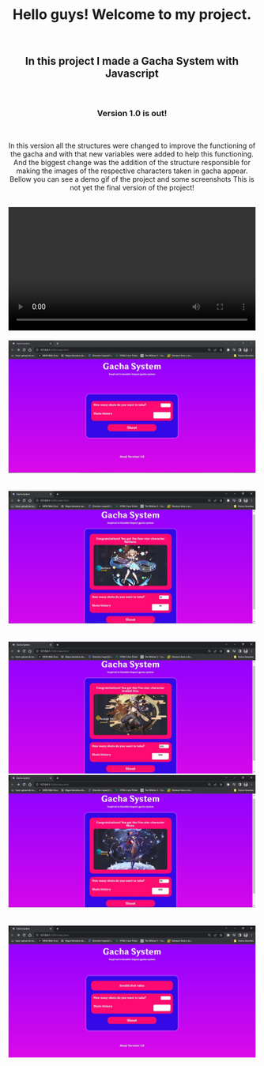 <h1 align = "center"> Hello guys! Welcome to my project. </h1>
<br>
<h2 align = "center"> In this project I made a Gacha System with Javascript</h2>
<br>
<h3 align = "center"> Version 1.0 is out!</h3>
<br>
<p align = "center"> In this version all the structures were changed to improve the functioning of the gacha and with that new variables were added to help this functioning.
And the biggest change was the addition of the structure responsible for making the images of the respective characters taken in gacha appear. Bellow you can see a demo gif of the project and some screenshots
This is not yet the final version of the project!</p>
<br>
<div align = "center">
<video src="/public/images/demogif.gif" width="500px">
</div>
<br>
<div align="center">
<img src="public/images/screenshot1.1.JPG" width = "500px">
</div>
<br>
<br>
<div align="center">
<img src="public/images/screenshot2.1.JPG" width = "500px">
</div>
<br>
<br>
<div align="center">
<img src="public/images/screenshot3.1.JPG" width = "500px">
</div>
<div align="center">
<img src="public/images/screenshot3.5.JPG" width = "500px">
</div>
<br>
<br>
<div align="center">
<img src="public/images/screenshot4.1.JPG" width = "500px">
</div>
<br>

